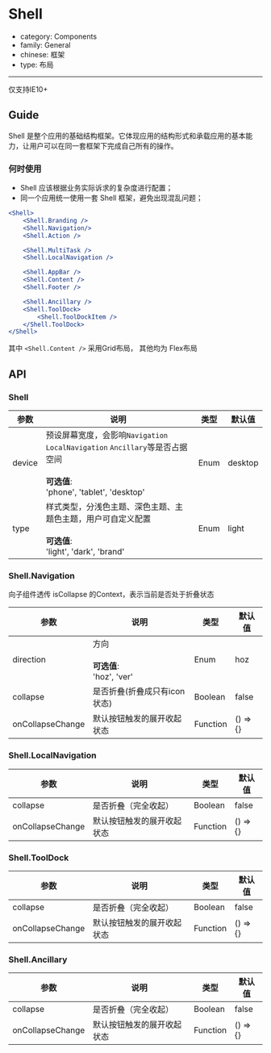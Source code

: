 # Shell

-   category: Components
-   family: General
-   chinese: 框架
-   type: 布局

---

仅支持IE10+

## Guide

Shell 是整个应用的基础结构框架。它体现应用的结构形式和承载应用的基本能力，让用户可以在同一套框架下完成自己所有的操作。

### 何时使用

- Shell 应该根据业务实际诉求的复杂度进行配置；
- 同一个应用统一使用一套 Shell 框架，避免出现混乱问题；

````jsx
<Shell>
    <Shell.Branding />
    <Shell.Navigation/>
    <Shell.Action />

    <Shell.MultiTask />
    <Shell.LocalNavigation />

    <Shell.AppBar />
    <Shell.Content />
    <Shell.Footer />

    <Shell.Ancillary />
    <Shell.ToolDock>
        <Shell.ToolDockItem />
    </Shell.ToolDock>
</Shell>
````

其中 `<Shell.Content />` 采用Grid布局， 其他均为 Flex布局

## API

### Shell
| 参数                  | 说明          | 类型              | 默认值              |
| -------------------- | ------------ | ----------------- | ------------------ |
| device             | 预设屏幕宽度，会影响`Navigation` `LocalNavigation` `Ancillary`等是否占据空间<br><br>**可选值**:<br>'phone', 'tablet', 'desktop'     | Enum         |  desktop    |
| type             | 样式类型，分浅色主题、深色主题、主题色主题，用户可自定义配置<br><br>**可选值**:<br>'light', 'dark', 'brand'     | Enum         |  light    |

### Shell.Navigation
向子组件透传 isCollapse 的Context，表示当前是否处于折叠状态

| 参数                  | 说明          | 类型              | 默认值              |
| -------------------- | ------------ | ----------------- | ------------------ |
| direction  | 方向<br><br>**可选值**:<br>'hoz', 'ver'    | Enum         |  hoz    |
| collapse   | 是否折叠(折叠成只有icon状态)   | Boolean         | false     |
| onCollapseChange   | 默认按钮触发的展开收起状态   | Function        | () => {}   |


### Shell.LocalNavigation
| 参数                  | 说明          | 类型              | 默认值              |
| -------------------- | ------------ | ----------------- | ------------------ |
| collapse   | 是否折叠（完全收起）    | Boolean         | false     |
| onCollapseChange   | 默认按钮触发的展开收起状态   | Function        | () => {}   |

### Shell.ToolDock
| 参数                  | 说明          | 类型              | 默认值              |
| -------------------- | ------------ | ----------------- | ------------------ |
| collapse   | 是否折叠（完全收起）   | Boolean         | false     |
| onCollapseChange   | 默认按钮触发的展开收起状态   | Function        | () => {}   |

### Shell.Ancillary
| 参数                  | 说明          | 类型              | 默认值              |
| -------------------- | ------------ | ----------------- | ------------------ |
| collapse   | 是否折叠（完全收起）   | Boolean         | false     |
| onCollapseChange   | 默认按钮触发的展开收起状态   | Function        | () => {}   |


